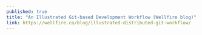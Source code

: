 ```yaml
---
published: true
title: "An Illustrated Git-based Development Workflow (Wellfire blog)"
link: https://wellfire.co/blog/illustrated-distributed-git-workflow/
---
```

